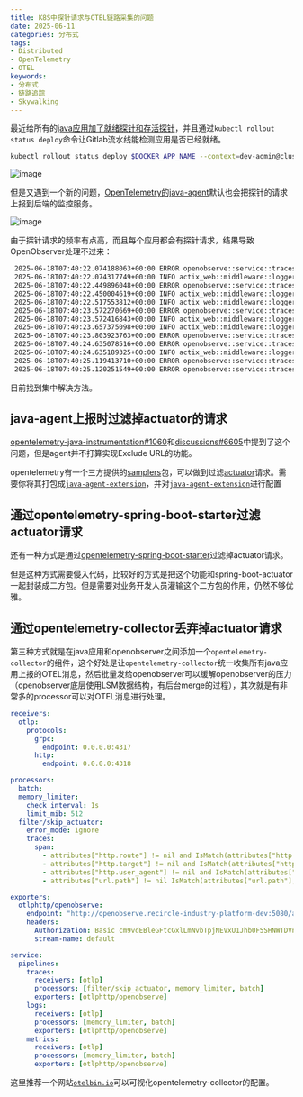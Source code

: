 ```yaml
---
title: K8S中探针请求与OTEL链路采集的问题
date: 2025-06-11
categories: 分布式
tags: 
- Distributed
- OpenTelemetry
- OTEL
keywords:
- 分布式
- 链路追踪
- Skywalking
---
```


最近给所有的[java应用加了就绪探针和存活探针](https://docs.spring.io/spring-boot/docs/3.1.0/reference/htmlsingle/#features.spring-application.application-availability)，并且通过`kubectl rollout status deploy`命令让Gitlab流水线能检测应用是否已经就绪。

```sh
kubectl rollout status deploy $DOCKER_APP_NAME --context=dev-admin@cluster.dev -n recircle-industry-platform-dev
```

![image](https://github.com/user-attachments/assets/074d682a-df64-4804-9b41-6a9a67e29e36)

但是又遇到一个新的问题，[OpenTelemetry的java-agent](https://opentelemetry.io/docs/zero-code/java/agent/getting-started/)默认也会把探针的请求上报到后端的监控服务。

![image](https://github.com/user-attachments/assets/fbff209b-e8b6-424d-9805-d3a0f6ca6cc7)

由于探针请求的频率有点高，而且每个应用都会有探针请求，结果导致OpenObserver处理不过来：

```sh
 2025-06-18T07:40:22.074188063+00:00 ERROR openobserve::service::traces: [TRACES:OTLP] ingestion error while checking memtable size: MemoryTableOverflowError    
 2025-06-18T07:40:22.074317749+00:00 INFO actix_web::middleware::logger: 10.233.71.119 "POST /api/default/v1/traces HTTP/1.1" 503 74 "1706" "-" "OTel-OTLP-Exporter-Java/1.40.0" 0.000299    
 2025-06-18T07:40:22.449896048+00:00 ERROR openobserve::service::traces: [TRACES:OTLP] ingestion error while checking memtable size: MemoryTableOverflowError    
 2025-06-18T07:40:22.450004619+00:00 INFO actix_web::middleware::logger: 10.233.80.211 "POST /api/default/v1/traces HTTP/1.1" 503 74 "2230" "-" "OTel-OTLP-Exporter-Java/1.40.0" 0.000270    
 2025-06-18T07:40:22.517553812+00:00 INFO actix_web::middleware::logger: 10.233.71.0 "POST /api/default/v1/metrics HTTP/1.0" 503 74 "3826" "-" "OpenTelemetry Collector Contrib/0.111.0 (linux/amd64)" 0.000867    
 2025-06-18T07:40:23.572270669+00:00 ERROR openobserve::service::traces: [TRACES:OTLP] ingestion error while checking memtable size: MemoryTableOverflowError    
 2025-06-18T07:40:23.572416843+00:00 INFO actix_web::middleware::logger: 10.233.71.1 "POST /api/default/v1/traces HTTP/1.1" 503 74 "2278" "-" "OTel-OTLP-Exporter-Java/1.40.0" 0.000371    
 2025-06-18T07:40:23.657375098+00:00 INFO actix_web::middleware::logger: 10.233.71.247 "POST /api/default/v1/metrics HTTP/1.1" 503 74 "20634" "-" "OTel-OTLP-Exporter-Java/1.40.0" 0.000578    
 2025-06-18T07:40:23.803923763+00:00 ERROR openobserve::service::traces: [TRACES:OTLP] ingestion error while checking memtable size: MemoryTableOverflowError    
 2025-06-18T07:40:24.635078516+00:00 ERROR openobserve::service::traces: [TRACES:OTLP] ingestion error while checking memtable size: MemoryTableOverflowError    
 2025-06-18T07:40:24.635189325+00:00 INFO actix_web::middleware::logger: 10.233.71.223 "POST /api/default/v1/traces HTTP/1.1" 503 74 "2162" "-" "OTel-OTLP-Exporter-Java/1.40.0" 0.000268    
 2025-06-18T07:40:25.119413710+00:00 ERROR openobserve::service::traces: [TRACES:OTLP] ingestion error while checking memtable size: MemoryTableOverflowError    
 2025-06-18T07:40:25.120251549+00:00 ERROR openobserve::service::traces: [TRACES:OTLP] ingestion error while checking memtable size: MemoryTableOverflowError
```

目前找到集中解决方法。

## java-agent上报时过滤掉actuator的请求

[opentelemetry-java-instrumentation#1060](https://github.com/open-telemetry/opentelemetry-java-instrumentation/issues/1060)和[discussions#6605](https://github.com/open-telemetry/opentelemetry-java-instrumentation/discussions/6605)中提到了这个问题，但是agent并不打算实现Exclude URL的功能。

opentelemetry有一个三方提供的[samplers](https://github.com/open-telemetry/opentelemetry-java-contrib/tree/main/samplers)包，可以做到过滤[actuator](https://github.com/open-telemetry/opentelemetry-java-examples/blob/main/javaagent/sdk-config.yaml#L101)请求。需要你将其打包成[`java-agent-extension`](https://github.com/open-telemetry/opentelemetry-java-examples/blob/main/javaagent/build.gradle.kts#L30)，并对[`java-agent-extension`](https://opentelemetry.io/docs/zero-code/java/agent/configuration/#extensions)进行配置

## 通过opentelemetry-spring-boot-starter过滤actuator请求

还有一种方式是通过[opentelemetry-spring-boot-starter](https://opentelemetry.io/docs/zero-code/java/spring-boot-starter/sdk-configuration/#exclude-actuator-endpoints-from-tracing)过滤掉actuator请求。

但是这种方式需要侵入代码，比较好的方式是把这个功能和spring-boot-actuator一起封装成二方包。但是需要对业务开发人员灌输这个二方包的作用，仍然不够优雅。

## 通过opentelemetry-collector丢弃掉actuator请求

第三种方式就是在java应用和openobserver之间添加一个`opentelemetry-collector`的组件，这个好处是让`opentelemetry-collector`统一收集所有java应用上报的OTEL消息，然后批量发给openobserver可以缓解openobserver的压力（openobserver底层使用LSM数据结构，有后台merge的过程），其次就是有非常多的processor可以对OTEL消息进行处理。

```yaml
receivers:
  otlp:
    protocols:
      grpc:
        endpoint: 0.0.0.0:4317
      http:
        endpoint: 0.0.0.0:4318

processors:
  batch:
  memory_limiter:
    check_interval: 1s
    limit_mib: 512
  filter/skip_actuator:
    error_mode: ignore
    traces:
      span:
        - attributes["http.route"] != nil and IsMatch(attributes["http.route"], ".*actuator.*")
        - attributes["http.target"] != nil and IsMatch(attributes["http.target"], ".*/healthz")
        - attributes["http.user_agent"] != nil and IsMatch(attributes["http.user_agent"], "^kube-probe.*")
        - attributes["url.path"] != nil IsMatch(attributes["url.path"], ".*actuator.*")

exporters:
  otlphttp/openobserve:
    endpoint: "http://openobserve.recircle-industry-platform-dev:5080/api/default"
    headers:
      Authorization: Basic cm9vdEBleGFtcGxlLmNvbTpjNEVxU1Jhb0F5SHNWTDVn
      stream-name: default

service:
  pipelines:
    traces:
      receivers: [otlp]
      processors: [filter/skip_actuator, memory_limiter, batch]
      exporters: [otlphttp/openobserve]
    logs:
      receivers: [otlp]
      processors: [memory_limiter, batch]
      exporters: [otlphttp/openobserve]
    metrics:
      receivers: [otlp]
      processors: [memory_limiter, batch]
      exporters: [otlphttp/openobserve]
```

这里推荐一个网站[`otelbin.io`](https://www.otelbin.io/)可以可视化opentelemetry-collector的配置。
